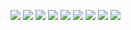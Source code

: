 ![](https://img.shields.io/badge/OS-Linux-informational?style=flat&logo=data:image/svg%2bxml;base64,<BASE64_DATA>)
![](https://img.shields.io/badge/Code-Python-informational?style=flat&logo=data:image/svg%2bxml;base64,<BASE64_DATA>)
![](https://img.shields.io/badge/Code-Javascript-informational?style=flat&logo=data:image/svg%2bxml;base64,<BASE64_DATA>)
![](https://img.shields.io/badge/Tools-Kubernetes-informational?style=flat&logo=data:image/svg%2bxml;base64,<BASE64_DATA>)
![](https://img.shields.io/badge/AI-PyTorch-informational?style=flat&logo=data:image/svg%2bxml;base64,<BASE64_DATA>)
![](https://img.shields.io/badge/AI-Transformers-informational?style=flat&logo=data:image/svg%2bxml;base64,<BASE64_DATA>)
![](https://img.shields.io/badge/Generative-AI?style=flat&logo=data:image/svg%2bxml;base64,<BASE64_DATA>)
![](https://img.shields.io/badge/LLM?style=flat&logo=data:image/svg%2bxml;base64,<BASE64_DATA>)
![](https://img.shields.io/badge/Pet-Cat-informational?style=flat&logo=data:image/svg%2bxml;base64,<BASE64_DATA>)
